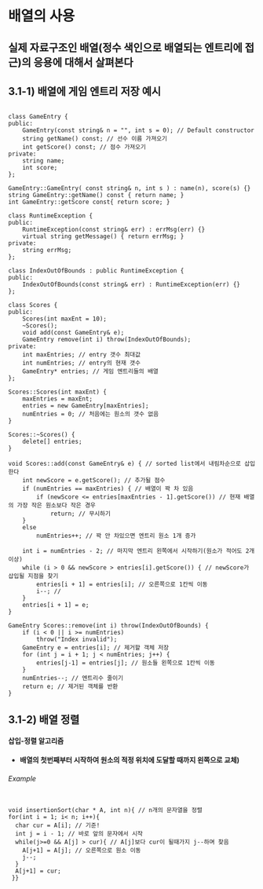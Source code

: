 배열의 사용
==================
## 실제 자료구조인 배열(정수 색인으로 배열되는 엔트리에 접근)의 응용에 대해서 살펴본다

## 3.1-1) 배열에 게임 엔트리 저장 예시
<pre><code>
class GameEntry {
public:
	GameEntry(const string& n = "", int s = 0); // Default constructor
	string getName() const; // 선수 이름 가져오기
	int getScore() const; // 점수 가져오기
private:
	string name;
	int score;
};

GameEntry::GameEntry( const string& n, int s ) : name(n), score(s) {}
string GameEntry::getName() const { return name; }
int GameEntry::getScore const{ return score; }

class RuntimeException {
public:
	RuntimeException(const string& err) : errMsg(err) {}
	virtual string getMessage() { return errMsg; }
private:
	string errMsg;
};

class IndexOutOfBounds : public RuntimeException {
public:
	IndexOutOfBounds(const string& err) : RuntimeException(err) {}
};

class Scores {
public:
	Scores(int maxEnt = 10);
	~Scores();
	void add(const GameEntry& e);
	GameEntry remove(int i) throw(IndexOutOfBounds);
private:
	int maxEntries; // entry 갯수 최대값
	int numEntries; // entry의 현재 갯수
	GameEntry* entries; // 게임 엔트리들의 배열
};

Scores::Scores(int maxEnt) {
	maxEntries = maxEnt;
	entries = new GameEntry[maxEntries];
	numEntries = 0; // 처음에는 원소의 갯수 없음
}

Scores::~Scores() {
	delete[] entries;
}

void Scores::add(const GameEntry& e) { // sorted list에서 내림차순으로 삽입한다
	int newScore = e.getScore(); // 추가될 점수
	if (numEntries == maxEntries) { // 배열이 꽉 차 있음
		if (newScore <= entries[maxEntries - 1].getScore()) // 현재 배열의 가장 작은 원소보다 작은 경우
			return; // 무시하기
	}
	else
		numEntries++; // 꽉 안 차있으면 엔트리 원소 1개 증가

	int i = numEntries - 2; // 마지막 엔트리 왼쪽에서 시작하기(원소가 적어도 2개이상)
	while (i > 0 && newScore > entries[i].getScore()) { // newScore가 삽입될 지점을 찾기
		entries[i + 1] = entries[i]; // 오른쪽으로 1칸씩 이동
		i--; // 
	}
	entries[i + 1] = e;
}

GameEntry Scores::remove(int i) throw(IndexOutOfBounds) {
	if (i < 0 || i >= numEntries)
		throw("Index invalid");
	GameEntry e = entries[i]; // 제거할 객체 저장
	for (int j = i + 1; j < numEntries; j++) {
		entries[j-1] = entries[j]; // 원소들 왼쪽으로 1칸씩 이동
	}
	numEntries--; // 엔트리수 줄이기
	return e; // 제거된 객체를 반환
}</code></pre>
## 3.1-2) 배열 정렬
#### 삽입-정렬 알고리즘
* **배열의 첫번째부터 시작하여 원소의 적정 위치에 도달할 때까지 왼쪽으로 교체)**
###### Example
<pre><code>
void insertionSort(char * A, int n){ // n개의 문자열을 정렬
for(int i = 1; i< n; i++){
  char cur = A[i]; // 기준!
  int j = i - 1; // 바로 앞의 문자에서 시작
  while(j>=0 && A[j] > cur){ // A[j]보다 cur이 될때가지 j--하며 찾음
    A[j+1] = A[j]; // 오른쪽으로 원소 이동
    j--; 
  }
  A[j+1] = cur;
 }}
</code></pre>
